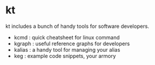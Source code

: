 # kt

kt includes a bunch of handy tools for software developers.

* kcmd   :  quick cheatsheet for linux command
* kgraph :  useful reference graphs for developers
* kalias :  a handy tool for managing your alias
* keg    :  example code snippets, your armory

